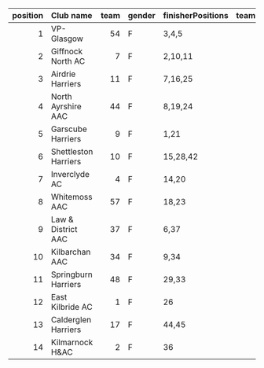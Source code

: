 |   position | Club name            |   team | gender   | finisherPositions   |   teamPoints |   penaltyPoints |   totalPoints |   totalFinishers | Website                               |
|-----------:|:---------------------|-------:|:---------|:--------------------|-------------:|----------------:|--------------:|-----------------:|:--------------------------------------|
|          1 | VP-Glasgow           |     54 | F        | 3,4,5               |           12 |               0 |            12 |                3 | https://www.vp-glasgow.com            |
|          2 | Giffnock North AC    |      7 | F        | 2,10,11             |           23 |               0 |            23 |               11 | https://www.giffnocknorth.co.uk/      |
|          3 | Airdrie Harriers     |     11 | F        | 7,16,25             |           48 |               0 |            48 |                8 | http://airdrieharriers.org/           |
|          4 | North Ayrshire AAC   |     44 | F        | 8,19,24             |           51 |               0 |            51 |                3 | https://naathletics.co.uk/            |
|          5 | Garscube Harriers    |      9 | F        | 1,21                |           22 |              56 |            78 |                2 | https://www.garscubeharriers.org.uk/  |
|          6 | Shettleston Harriers |     10 | F        | 15,28,42            |           85 |               0 |            85 |                5 | http://shettlestonharriers.org.uk/    |
|          7 | Inverclyde AC        |      4 | F        | 14,20               |           34 |              56 |            90 |                2 | https://www.inverclydeac.org/         |
|          8 | Whitemoss AAC        |     57 | F        | 18,23               |           41 |              56 |            97 |                2 | https://whitemossaac.co.uk/           |
|          9 | Law & District AAC   |     37 | F        | 6,37                |           43 |              56 |            99 |                2 | http://www.lawaac.co.uk/              |
|         10 | Kilbarchan AAC       |     34 | F        | 9,34                |           43 |              56 |            99 |                2 | https://kilbarchanaac.org.uk/         |
|         11 | Springburn Harriers  |     48 | F        | 29,33               |           62 |              56 |           118 |                2 | https://www.springburnharriers.co.uk/ |
|         12 | East Kilbride AC     |      1 | F        | 26                  |           26 |             112 |           138 |                1 | http://www.ekac.org.uk/               |
|         13 | Calderglen Harriers  |     17 | F        | 44,45               |           89 |              56 |           145 |                2 | http://www.calderglenharriers.org.uk/ |
|         14 | Kilmarnock H&AC      |      2 | F        | 36                  |           36 |             112 |           148 |                1 | http://www.kilmarnockharriers.com/    |